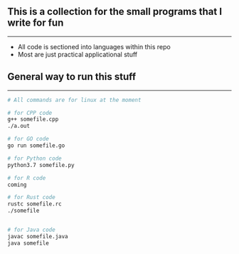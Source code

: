 ## This is a collection for the small programs that I write for fun

---
* All code is sectioned into languages within this repo
* Most are just practical applicational stuff

## General way to run this stuff
---
```bash
# All commands are for linux at the moment

# for CPP code
g++ somefile.cpp
./a.out

# for GO code
go run somefile.go

# for Python code
python3.7 somefile.py

# for R code
coming

# for Rust code
rustc somefile.rc
./somefile


# for Java code
javac somefile.java
java somefile
```
  